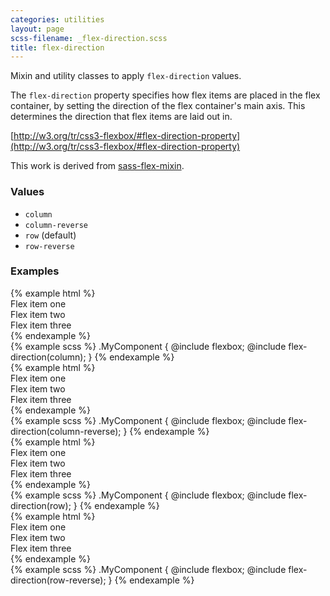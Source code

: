 ```yaml
---
categories: utilities
layout: page
scss-filename: _flex-direction.scss
title: flex-direction
---
```

Mixin and utility classes to apply `flex-direction` values.

The `flex-direction` property specifies how flex items are placed in the flex container, by setting the direction of the flex container's main axis. This determines the direction that flex items are laid out in.

[http://w3.org/tr/css3-flexbox/#flex-direction-property](http://w3.org/tr/css3-flexbox/#flex-direction-property)

This work is derived from [sass-flex-mixin](https://github.com/mastastealth/sass-flex-mixin).

### Values
* `column`
* `column-reverse`
* `row` (default)
* `row-reverse`

### Examples
<div class="DocsExample DocsExample--grouped">
{% example html %}
<div class="u-flexbox u-flex-direction--column">
  <div class="u-background-color--gray-15">Flex item one</div>
  <div class="u-background-color--gray-13">Flex item two</div>
  <div class="u-background-color--gray-12">Flex item three</div>
</div>
{% endexample %}
</div>

<div class="DocsExample DocsExample--render--hidden">
{% example scss %}
.MyComponent {
  @include flexbox;
  @include flex-direction(column);
}
{% endexample %}
</div>


<div class="DocsExample DocsExample--grouped">
{% example html %}
<div class="u-flexbox u-flex-direction--column-reverse">
  <div class="u-background-color--gray-15">Flex item one</div>
  <div class="u-background-color--gray-13">Flex item two</div>
  <div class="u-background-color--gray-12">Flex item three</div>
</div>
{% endexample %}
</div>

<div class="DocsExample DocsExample--render--hidden">
{% example scss %}
.MyComponent {
  @include flexbox;
  @include flex-direction(column-reverse);
}
{% endexample %}
</div>


<div class="DocsExample DocsExample--grouped">
{% example html %}
<div class="u-flexbox u-flex-direction--row">
  <div class="u-background-color--gray-15">Flex item one</div>
  <div class="u-background-color--gray-13">Flex item two</div>
  <div class="u-background-color--gray-12">Flex item three</div>
</div>
{% endexample %}
</div>

<div class="DocsExample DocsExample--render--hidden">
{% example scss %}
.MyComponent {
  @include flexbox;
  @include flex-direction(row);
}
{% endexample %}
</div>


<div class="DocsExample DocsExample--grouped">
{% example html %}
<div class="u-flexbox u-flex-direction--row-reverse">
  <div class="u-background-color--gray-15">Flex item one</div>
  <div class="u-background-color--gray-13">Flex item two</div>
  <div class="u-background-color--gray-12">Flex item three</div>
</div>
{% endexample %}
</div>

<div class="DocsExample DocsExample--render--hidden">
{% example scss %}
.MyComponent {
  @include flexbox;
  @include flex-direction(row-reverse);
}
{% endexample %}
</div>
